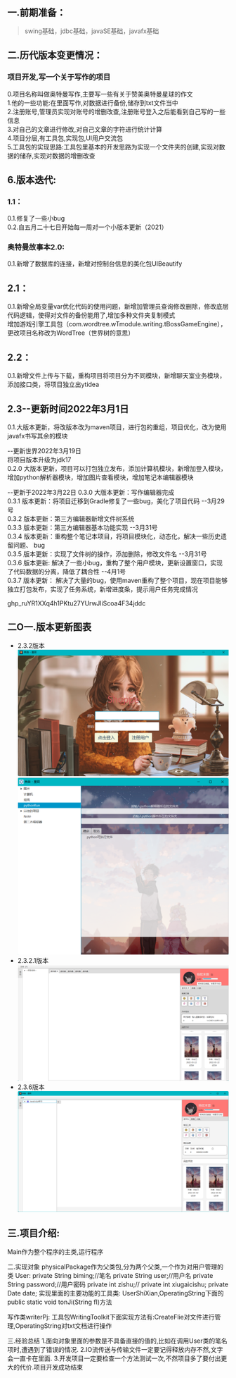 ## 一.前期准备：
> swing基础，jdbc基础，javaSE基础，javafx基础

## 二.历代版本变更情况： 

  ### 项目开发,写一个关于写作的项目
  0.项目名称叫做奥特曼写作,主要写一些有关于赞美奥特曼星球的作文  
  1.他的一些功能:在里面写作,对数据进行备份,储存到txt文件当中  
  2.注册账号,管理员实现对账号的增删改查,注册账号登入之后能看到自己写的一些信息  
  3.对自己的文章进行修改,对自己文章的字符进行统计计算  
  4.项目分层,有工具包,实现包,UI用户交流包  
  5.工具包的实现思路:工具包里基本的开发思路为实现一个文件夹的创建,实现对数据的储存,实现对数据的增删改查    

  ## 6.版本迭代:  
 
  ### 1.1：
  0.1.修复了一些小bug  
  0.2.自五月二十七日开始每一周对一个小版本更新（2021）  
 
  ### 奥特曼故事本2.0:
  0.1.新增了数据库的连接，新增对控制台信息的美化包UIBeautify  
 
  ## 2.1：
  0.1.新增全局变量var优化代码的使用问题，新增加管理员查询修改删除，修改底层代码逻辑，使得对文件的备份能用了,增加多种文件夹复制模式  
  增加游戏引擎工具包（com.wordtree.wTmodule.writing.tBossGameEngine），更改项目名称改为WordTree（世界树的意思）  
 
  ## 2.2：
  0.1.新增文件上传与下载，重构项目将项目分为不同模块，新增聊天室业务模块，添加接口类，将项目独立出ytidea  
  
  ## 2.3--更新时间2022年3月1日  
  0.1.大版本更新，将改版本改为maven项目，进行包的重组，项目优化，改为使用javafx书写其余的模块  
  
  --更新世界2022年3月19日  
  将项目版本升级为jdk17  
  0.2.0 大版本更新，项目可以打包独立发布，添加计算机模块，新增加登入模块，增加python解析器模块，增加图片查看模块，增加笔记本编辑器模块  
  
  --更新于2022年3月22日
  0.3.0 大版本更新：写作编辑器完成  
  0.3.1 版本更新：将项目迁移到Gradle修复了一些bug，美化了项目代码  --3月29号  
  0.3.2 版本更新：第三方编辑器新增文件树系统  
  0.3.3 版本更新：第三方编辑器基本功能实现 --3月31号  
  0.3.4 版本更新：重构整个笔记本项目，将项目模块化，动态化，解决一些历史遗留问题、 bug  
  0.3.5 版本更新：实现了文件树的操作，添加删除，修改文件名 --3月31号  
  0.3.6 版本更新: 解决了一些小bug，重构了整个用户模块，更新设置窗口，实现了代码数据的分离，降低了耦合性 --4月1号  
  0.3.7 版本更新： 解决了大量的bug，使用maven重构了整个项目，现在项目能够独立打包发布，实现了任务系统，新增进度条，提示用户任务完成情况

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
## 二O一.版本更新图表
+ 2.3.2版本
![img.png](src/main/resources/static/日记img/img2.png)
![img.png](src/main/resources/static/日记img/img.png)
+ 2.3.2.1版本
![img.png](src/main/resources/static/日记img/img3.png)
+ 2.3.6版本
  ![img.png](src/main/resources/static/日记img/im4g.png)
## 三.项目介绍:
Main作为整个程序的主类,运行程序

二.实现对象 physicalPackage作为父类包,分为两个父类,一个作为对用户管理的类 User:
private String biming;//笔名 private String user;//用户名 private String password;//用户密码 private int zishu;// private int
xiugaicishu; private Date date; 实现里面的主要功能的工具类:
UserShiXian,OperatingString下面的 public static void tonJi(String fl)方法

写作类writerPj:
工具包WritingToolkit下面实现方法有:CreateFlie对文件进行管理,OperatingString对txt文档进行操作

三.经验总结 1.面向对象里面的参数是不具备直接的值的,比如在调用User类的笔名项时,遭遇到了错误的情况. 2.IO流传送与传输文件一定要记得释放内存不然,文字会一直卡在里面.
3.开发项目一定要检查一个方法测试一次,不然项目多了要付出更大的代价.项目开发成功结束






